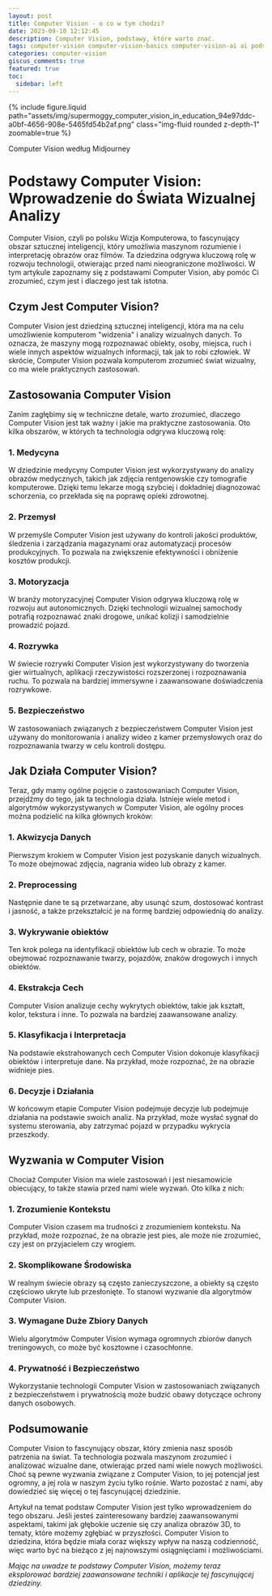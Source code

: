 ```yaml
---
layout: post
title: Computer Vision - o co w tym chodzi?
date: 2023-09-10 12:12:45
description: Computer Vision, podstawy, które warto znać.
tags: computer-vision computer-vision-basics computer-vision-ai ai podstawy 
categories: computer-vision
giscus_comments: true
featured: true
toc:
  sidebar: left
---
```


{% include figure.liquid path="assets/img/supermoggy_computer_vision_in_education_94e97ddc-a0bf-4656-908e-5465fd54b2af.png" class="img-fluid rounded z-depth-1" zoomable=true %}
<div class="caption">
    Computer Vision według Midjourney
</div>


# Podstawy Computer Vision: Wprowadzenie do Świata Wizualnej Analizy

Computer Vision, czyli po polsku Wizja Komputerowa, to fascynujący obszar sztucznej inteligencji, który umożliwia maszynom rozumienie i interpretację obrazów oraz filmów. Ta dziedzina odgrywa kluczową rolę w rozwoju technologii, otwierając przed nami nieograniczone możliwości. W tym artykule zapoznamy się z podstawami Computer Vision, aby pomóc Ci zrozumieć, czym jest i dlaczego jest tak istotna.

## **Czym Jest Computer Vision?**

Computer Vision jest dziedziną sztucznej inteligencji, która ma na celu umożliwienie komputerom "widzenia" i analizy wizualnych danych. To oznacza, że maszyny mogą rozpoznawać obiekty, osoby, miejsca, ruch i wiele innych aspektów wizualnych informacji, tak jak to robi człowiek. W skrócie, Computer Vision pozwala komputerom zrozumieć świat wizualny, co ma wiele praktycznych zastosowań.

## **Zastosowania Computer Vision**

Zanim zagłębimy się w techniczne detale, warto zrozumieć, dlaczego Computer Vision jest tak ważny i jakie ma praktyczne zastosowania. Oto kilka obszarów, w których ta technologia odgrywa kluczową rolę:

### **1. Medycyna**

W dziedzinie medycyny Computer Vision jest wykorzystywany do analizy obrazów medycznych, takich jak zdjęcia rentgenowskie czy tomografie komputerowe. Dzięki temu lekarze mogą szybciej i dokładniej diagnozować schorzenia, co przekłada się na poprawę opieki zdrowotnej.

### **2. Przemysł**

W przemyśle Computer Vision jest używany do kontroli jakości produktów, śledzenia i zarządzania magazynami oraz automatyzacji procesów produkcyjnych. To pozwala na zwiększenie efektywności i obniżenie kosztów produkcji.

### **3. Motoryzacja**

W branży motoryzacyjnej Computer Vision odgrywa kluczową rolę w rozwoju aut autonomicznych. Dzięki technologii wizualnej samochody potrafią rozpoznawać znaki drogowe, unikać kolizji i samodzielnie prowadzić pojazd.

### **4. Rozrywka**

W świecie rozrywki Computer Vision jest wykorzystywany do tworzenia gier wirtualnych, aplikacji rzeczywistości rozszerzonej i rozpoznawania ruchu. To pozwala na bardziej immersywne i zaawansowane doświadczenia rozrywkowe.

### **5. Bezpieczeństwo**

W zastosowaniach związanych z bezpieczeństwem Computer Vision jest używany do monitorowania i analizy wideo z kamer przemysłowych oraz do rozpoznawania twarzy w celu kontroli dostępu.

## **Jak Działa Computer Vision?**

Teraz, gdy mamy ogólne pojęcie o zastosowaniach Computer Vision, przejdźmy do tego, jak ta technologia działa. Istnieje wiele metod i algorytmów wykorzystywanych w Computer Vision, ale ogólny proces można podzielić na kilka głównych kroków:

### **1. Akwizycja Danych**

Pierwszym krokiem w Computer Vision jest pozyskanie danych wizualnych. To może obejmować zdjęcia, nagrania wideo lub obrazy z kamer.

### **2. Preprocessing**

Następnie dane te są przetwarzane, aby usunąć szum, dostosować kontrast i jasność, a także przekształcić je na formę bardziej odpowiednią do analizy.

### **3. Wykrywanie obiektów**

Ten krok polega na identyfikacji obiektów lub cech w obrazie. To może obejmować rozpoznawanie twarzy, pojazdów, znaków drogowych i innych obiektów.

### **4. Ekstrakcja Cech**

Computer Vision analizuje cechy wykrytych obiektów, takie jak kształt, kolor, tekstura i inne. To pozwala na bardziej zaawansowane analizy.

### **5. Klasyfikacja i Interpretacja**

Na podstawie ekstrahowanych cech Computer Vision dokonuje klasyfikacji obiektów i interpretuje dane. Na przykład, może rozpoznać, że na obrazie widnieje pies.

### **6. Decyzje i Działania**

W końcowym etapie Computer Vision podejmuje decyzje lub podejmuje działania na podstawie swoich analiz. Na przykład, może wysłać sygnał do systemu sterowania, aby zatrzymać pojazd w przypadku wykrycia przeszkody.

## **Wyzwania w Computer Vision**

Chociaż Computer Vision ma wiele zastosowań i jest niesamowicie obiecujący, to także stawia przed nami wiele wyzwań. Oto kilka z nich:

### **1. Zrozumienie Kontekstu**

Computer Vision czasem ma trudności z zrozumieniem kontekstu. Na przykład, może rozpoznać, że na obrazie jest pies, ale może nie zrozumieć, czy jest on przyjacielem czy wrogiem.

### **2. Skomplikowane Środowiska**

W realnym świecie obrazy są często zanieczyszczone, a obiekty są często częściowo ukryte lub przesłonięte. To stanowi wyzwanie dla algorytmów Computer Vision.

### **3. Wymagane Duże Zbiory Danych**

Wielu algorytmów Computer Vision wymaga ogromnych zbiorów danych treningowych, co może być kosztowne i czasochłonne.

### **4. Prywatność i Bezpieczeństwo**

Wykorzystanie technologii Computer Vision w zastosowaniach związanych z bezpieczeństwem i prywatnością może budzić obawy dotyczące ochrony danych osobowych.

## **Podsumowanie**

Computer Vision to fascynujący obszar, który zmienia nasz sposób patrzenia na świat. Ta technologia pozwala maszynom zrozumieć i analizować wizualne dane, otwierając przed nami wiele nowych możliwości. Choć są pewne wyzwania związane z Computer Vision, to jej potencjał jest ogromny, a jej rola w naszym życiu tylko rośnie. Warto pozostać z nami, aby dowiedzieć się więcej o tej fascynującej dziedzinie.

Artykuł na temat podstaw Computer Vision jest tylko wprowadzeniem do tego obszaru. Jeśli jesteś zainteresowany bardziej zaawansowanymi aspektami, takimi jak głębokie uczenie się czy analiza obrazów 3D, to tematy, które możemy zgłębiać w przyszłości. Computer Vision to dziedzina, która będzie miała coraz większy wpływ na naszą codzienność, więc warto być na bieżąco z jej najnowszymi osiągnięciami i możliwościami.

*Mając na uwadze te podstawy Computer Vision, możemy teraz eksplorować bardziej zaawansowane techniki i aplikacje tej fascynującej dziedziny.*